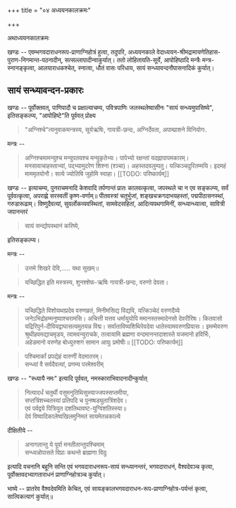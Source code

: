 +++
title = "०४ अध्ययनकालक्रमः"

+++

अथाध्ययनकालक्रमः 

खण्डः -- एवम्भगवदाराधनरूप-प्राणाग्निहोत्रं हुत्वा, तदुपरि, अध्ययनकाले वेदाध्ययन-श्रीमद्रामायणेतिहास-पुराण-निगमान्त-पठनादीन्, सत्सल्लापादीन्वाकुर्यात्। ततो लोहितायति-सूर्ये, आपोहिष्ठादि मन्त्रैः मन्त्र-स्नानङ्कृत्वा, आलयाराधकश्चेत्, स्नात्वा, धौतं वासः परिधाय, सायं सन्ध्यावन्दनौपासनादिकं कुर्यात्। 

## सायं सन्ध्यावन्दन-प्रकारः 

खण्डः -- पूर्वोक्तवत्, पाणिपादौ च प्रक्षाल्याचम्य, पवित्रपाणिः जलस्थलेष्वासीनः "सायं सन्ध्यमुपासिष्ये", इतिसङ्कल्प्य, "आपोहिष्टे"ति पूर्ववत् प्रोक्ष्य 

> "अग्निश्चे"त्यनुवाकमन्त्रस्य, सूर्यऋषिः, गायत्री-छन्दः, अग्निर्देवता, अपाम्प्राशने विनियोगः. 

मन्त्रः -- 

> अग्निश्चमामन्युश्च मन्युपतयश्च मन्युकृतेभ्यः। पापेभ्यो रक्षन्तां यदह्नापापमकारम्। मनसावाचाहस्ताभ्यां, पद्भ्यामुदरेण शिश्ना (श्ञ्चा)। अहस्तदवलुम्पतु। यत्किञ्चदुरितम्मयि। इदमहं माममृतयोनौ। सत्ये ज्योतिषि जुहोमि स्वाहा। 
[[TODO: परिष्कार्यम्]]

खण्डः -- इत्याचम्य, पुनराचमनादि केशवादि तर्पणान्तं प्रातः कालवत्कृत्वा, जपस्थले चा न एव सङ्कल्प्य, सर्वं पूर्ववत्कृत्वा, अपराह्णे सरस्वतीं कृष्ण-वर्णाम्॥ पीतवस्त्रां चतुर्भुजां, शङ्खचक्रगदाभयहस्तां, पद्मपीठासनस्थां, गरुडारूढाम्। विष्णुदैवत्यां, सुवर्लोकव्यवस्थितां, सामवेदसहितां, आदित्यपथगामिनीं, सन्ध्यान्ध्यात्वा, सावित्री जपानन्तरं 

> सायं सन्द्योपस्थानं करिष्ये, 

इतिसङ्कल्प्य। 

मन्त्रः -- 

> उत्तमे शिखरे देवि,..... यथा सुखम्॥ 

> यच्छिद्धित इति मस्त्रस्य, शुनश्शेफ-ऋषिः गायत्री-छन्दः, वरुणो देवता।

मन्त्रः -- 

> यच्छिद्धिते विशोयथाप्रदेव वरुणव्रतं, मिनीमसिद्य विद्यवि, यत्किञ्चेदं वरुणदैव्ये जनेऽभिद्रोहम्मनुष्याश्चरामसि। अचित्ती यत्तव धर्मायुयोपि ममानस्तस्मादेनसो देवरीरिषः। कितवासो यद्रिरिपुर्न-दीवियद्वाघासत्यमुतयन्न विद्म। सर्वाताविष्यशिथिरेवदेवा धातेस्यामवरुणप्रियासः। इमम्मेवरुण श्रुथीहवमद्याचमृडय, त्वामवन्युराचके, तत्वायामि ब्रह्मणा वन्दमानन्तदाशास्ते यजमानो हविर्भिः, अहेडमानो वरुणेह बोध्युरुशगं सामान आयुः प्रमोषीः॥ 
[[TODO: परिष्कार्यम्]]

> पश्चिमार्कां प्रपद्येहं वारुणीं वेदमातरम्।  
सन्ध्यां वै सर्वदैवत्यां, प्रणम्य परमेश्वरीम् 

खण्डः -- "स्ध्यायै नमः" इत्यादि पूर्ववत्, नमस्काराभिवादनादीन्कुर्यात् 

> नित्यादर्धं चतुर्थी वसुमनुतिथिसुस्याज्जपस्सप्तमीया,  
सप्तत्रिंशच्चतस्यां प्रतिपदि च पुनष्षड्युतात्रिंशदेव।  
एवं पर्वद्वये पित्रियुत दशतिथावष्ट-युग्विंशतिस्स्या॥  
देवं विष्वादिकालेष्वखिलमुनिमतं सायमेतन्नकाल्ये 

दीक्षितीये --

> अनागतान्तु ये पूर्वा मनतीतान्तुपश्चिमाम्  
सन्ध्यन्नोपासते विप्राः कथन्ते ब्राह्मणा विदुः 

इत्यादि वचनानि बहूनि सन्ति एवं भगवदाराधनरूप-सायं सन्ध्यानन्तरं, भगवदाराधनं, वैश्वदेवञ्च कृत्वा, पूर्वोक्तवदभ्यागताराधनं प्राणाग्निहोत्रञ्च कुर्यात्। 

भाष्ये -- प्रातरेव वैश्वदेवमिति केचित्, एवं सायङ्कालभगवदाराधन-रूप-प्राणाग्निहोत्र-पर्यन्तं कृत्वा, सात्विकत्यागं कुर्यात्॥